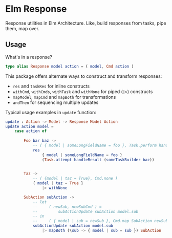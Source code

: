 # Elm Response

Response utilities in Elm Architecture. Like, build responses from tasks, pipe them, map over.


## Usage

What's in a response?

```elm
type alias Response model action = ( model, Cmd action )
```

This package offers alternate ways to construct and transform responses:

* `res` and `taskRes` for inline constructs
* `withCmd`, `withCmds`, `withTask` and `withNone` for piped (`|>`) constructs
* `mapModel`, `mapCmd` and `mapBoth` for transformations
* `andThen` for sequencing multiple updates

Typical usage examples in `update` function:

```elm
update : Action -> Model -> Response Model Action
update action model =
    case action of
    
        Foo bar baz ->
            -- ( { model | someLongFieldName = foo }, Task.perform handleResult (someTaskBuilder baz) )
            res 
                { model | someLongFieldName = foo }
                (Task.attempt handleResult (someTaskBuilder baz))
                

        Taz ->
            -- ( {model | taz = True}, Cmd.none )
            { model | taz = True }
                |> withNone

        SubAction subAction ->
            -- let 
            --     ( newSub, newSubCmd ) =
            --         subActionUpdate subAction model.sub
            -- in 
            --     ( { model | sub = newSub }, Cmd.map SubAction newSubCmd )
            subActionUpdate subAction model.sub
                |> mapBoth (\sub -> { model | sub = sub }) SubAction
```
